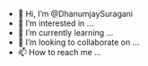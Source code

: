 - 👋 Hi, I’m @DhanumjaySuragani
- 👀 I’m interested in ...
- 🌱 I’m currently learning ...
- 💞️ I’m looking to collaborate on ...
- 📫 How to reach me ...

<!---
DhanumjaySuragani/DhanumjaySuragani is a ✨ special ✨ repository because its `README.md` (this file) appears on your GitHub profile.
You can click the Preview link to take a look at your changes.
--->
